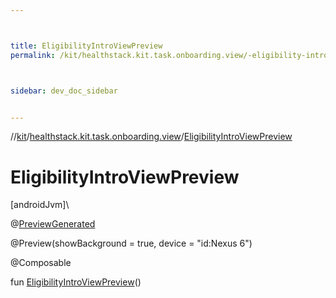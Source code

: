 ```yaml
---



title: EligibilityIntroViewPreview
permalink: /kit/healthstack.kit.task.onboarding.view/-eligibility-intro-view-preview.html



sidebar: dev_doc_sidebar


---
```




//[kit](/kit.html)/[healthstack.kit.task.onboarding.view](index.html)/[EligibilityIntroViewPreview](-eligibility-intro-view-preview.html)



# EligibilityIntroViewPreview



[androidJvm]\




@[PreviewGenerated](../healthstack.kit.annotation/-preview-generated/index.html)



@Preview(showBackground = true, device = &quot;id:Nexus 6&quot;)



@Composable



fun [EligibilityIntroViewPreview](-eligibility-intro-view-preview.html)()






